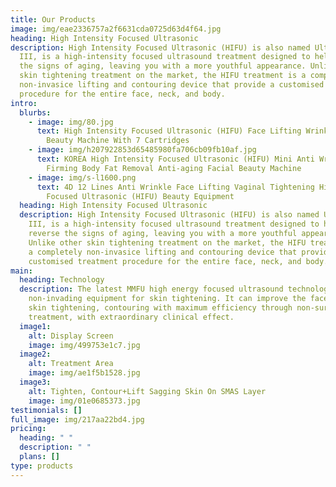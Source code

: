 ```yaml
---
title: Our Products
image: img/eae2336757a2f6631cda0725d63d4f64.jpg
heading: High Intensity Focused Ultrasonic
description: High Intensity Focused Ultrasonic (HIFU) is also named Ultraformer
  III, is a high-intensity focused ultrasound treatment designed to help reverse
  the signs of aging, leaving you with a more youthful appearance. Unlike other
  skin tightening treatment on the market, the HIFU treatment is a completely
  non-invasice lifting and contouring device that provide a customised treatment
  procedure for the entire face, neck, and body.
intro:
  blurbs:
    - image: img/80.jpg
      text: High Intensity Focused Ultrasonic (HIFU) Face Lifting Wrinkle Removal
        Beauty Machine With 7 Cartridges
    - image: img/h207922853d65485980fa706cb09fb10af.jpg
      text: KOREA High Intensity Focused Ultrasonic (HIFU) Mini Anti Wrinkle Skin
        Firming Body Fat Removal Anti-aging Facial Beauty Machine
    - image: img/s-l1600.png
      text: 4D 12 Lines Anti Wrinkle Face Lifting Vaginal Tightening High Intensity
        Focused Ultrasonic (HIFU) Beauty Equipment
  heading: High Intensity Focused Ultrasonic
  description: High Intensity Focused Ultrasonic (HIFU) is also named Ultraformer
    III, is a high-intensity focused ultrasound treatment designed to help
    reverse the signs of aging, leaving you with a more youthful appearance.
    Unlike other skin tightening treatment on the market, the HIFU treatment is
    a completely non-invasice lifting and contouring device that provide a
    customised treatment procedure for the entire face, neck, and body.
main:
  heading: Technology
  description: The latest MMFU high energy focused ultrasound technology is a
    non-invading equipment for skin tightening. It can improve the face lifting,
    skin tightening, contouring with maximum efficiency through non-surgical
    treatment, with extraordinary clinical effect.
  image1:
    alt: Display Screen
    image: img/499753e1c7.jpg
  image2:
    alt: Treatment Area
    image: img/ae1f5b1528.jpg
  image3:
    alt: Tighten, Contour+Lift Sagging Skin On SMAS Layer
    image: img/01e0685373.jpg
testimonials: []
full_image: img/217aa22bd4.jpg
pricing:
  heading: " "
  description: " "
  plans: []
type: products
---
```

